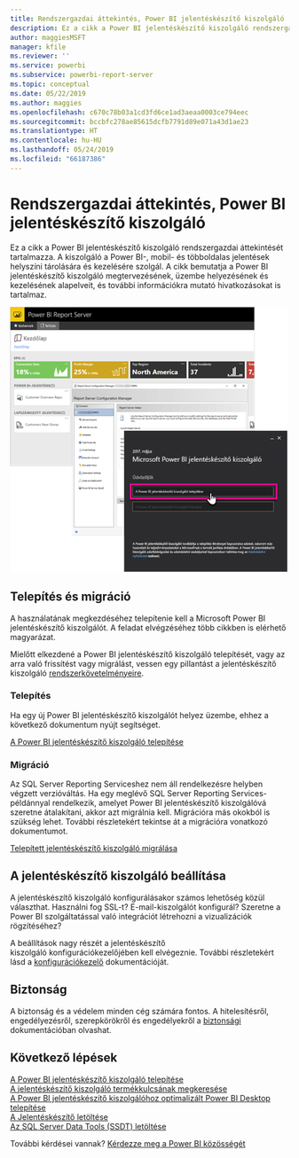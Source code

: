 ```yaml
---
title: Rendszergazdai áttekintés, Power BI jelentéskészítő kiszolgáló
description: Ez a cikk a Power BI jelentéskészítő kiszolgáló rendszergazdai áttekintését tartalmazza. A kiszolgáló a Power BI-, mobil- és többoldalas jelentések helyszíni tárolására és kezelésére szolgál.
author: maggiesMSFT
manager: kfile
ms.reviewer: ''
ms.service: powerbi
ms.subservice: powerbi-report-server
ms.topic: conceptual
ms.date: 05/22/2019
ms.author: maggies
ms.openlocfilehash: c670c78b03a1cd3fd6ce1ad3aeaa0003ce794eec
ms.sourcegitcommit: bccbfc278ae85615dcfb7791d89e071a43d1ae23
ms.translationtype: HT
ms.contentlocale: hu-HU
ms.lasthandoff: 05/24/2019
ms.locfileid: "66187386"
---
```

# <a name="admin-overview-power-bi-report-server"></a>Rendszergazdai áttekintés, Power BI jelentéskészítő kiszolgáló
Ez a cikk a Power BI jelentéskészítő kiszolgáló rendszergazdai áttekintését tartalmazza. A kiszolgáló a Power BI-, mobil- és többoldalas jelentések helyszíni tárolására és kezelésére szolgál. A cikk bemutatja a Power BI jelentéskészítő kiszolgáló megtervezésének, üzembe helyezésének és kezelésének alapelveit, és további információkra mutató hivatkozásokat is tartalmaz.

![](media/admin-handbook-overview/admin-handbook.png)

## <a name="installing-and-migration"></a>Telepítés és migráció
A használatának megkezdéséhez telepítenie kell a Microsoft Power BI jelentéskészítő kiszolgálót. A feladat elvégzéséhez több cikkben is elérhető magyarázat.

Mielőtt elkezdené a Power BI jelentéskészítő kiszolgáló telepítését, vagy az arra való frissítést vagy migrálást, vessen egy pillantást a jelentéskészítő kiszolgáló [rendszerkövetelményeire](system-requirements.md).

### <a name="installing"></a>Telepítés
Ha egy új Power BI jelentéskészítő kiszolgálót helyez üzembe, ehhez a következő dokumentum nyújt segítséget. 

[A Power BI jelentéskészítő kiszolgáló telepítése](install-report-server.md)

### <a name="migration"></a>Migráció
Az SQL Server Reporting Serviceshez nem áll rendelkezésre helyben végzett verzióváltás. Ha egy meglévő SQL Server Reporting Services-példánnyal rendelkezik, amelyet Power BI jelentéskészítő kiszolgálóvá szeretne átalakítani, akkor azt migrálnia kell. Migrációra más okokból is szükség lehet. További részletekért tekintse át a migrációra vonatkozó dokumentumot.

[Telepített jelentéskészítő kiszolgáló migrálása](migrate-report-server.md)

## <a name="configuring-your-report-server"></a>A jelentéskészítő kiszolgáló beállítása
A jelentéskészítő kiszolgáló konfigurálásakor számos lehetőség közül választhat. Használni fog SSL-t? E-mail-kiszolgálót konfigurál? Szeretne a Power BI szolgáltatással való integrációt létrehozni a vizualizációk rögzítéséhez?

A beállítások nagy részét a jelentéskészítő kiszolgáló konfigurációkezelőjében kell elvégeznie. További részletekért lásd a [konfigurációkezelő](https://docs.microsoft.com/sql/reporting-services/install-windows/reporting-services-configuration-manager-native-mode) dokumentációját.

## <a name="security"></a>Biztonság
A biztonság és a védelem minden cég számára fontos. A hitelesítésről, engedélyezésről, szerepkörökről és engedélyekről a [biztonsági](https://docs.microsoft.com/sql/reporting-services/security/reporting-services-security-and-protection) dokumentációban olvashat.

## <a name="next-steps"></a>Következő lépések
[A Power BI jelentéskészítő kiszolgáló telepítése](install-report-server.md)  
[A jelentéskészítő kiszolgáló termékkulcsának megkeresése](find-product-key.md)  
[A Power BI jelentéskészítő kiszolgálóhoz optimalizált Power BI Desktop telepítése](install-powerbi-desktop.md)  
[A Jelentéskészítő letöltése](https://www.microsoft.com/download/details.aspx?id=53613)  
[Az SQL Server Data Tools (SSDT) letöltése](http://go.microsoft.com/fwlink/?LinkID=616714)

További kérdései vannak? [Kérdezze meg a Power BI közösségét](https://community.powerbi.com/)

